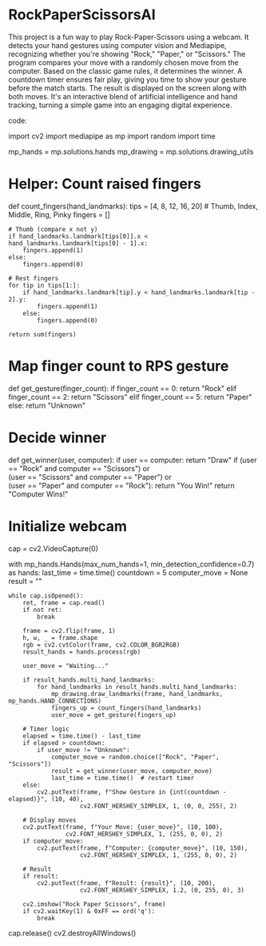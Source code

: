 # RockPaperScissorsAI

This project is a fun way to play Rock-Paper-Scissors using a webcam. It detects your hand gestures using computer vision and Mediapipe, recognizing whether you're showing "Rock," "Paper," or "Scissors." The program compares your move with a randomly chosen move from the computer. Based on the classic game rules, it determines the winner. A countdown timer ensures fair play, giving you time to show your gesture before the match starts. The result is displayed on the screen along with both moves. It's an interactive blend of artificial intelligence and hand tracking, turning a simple game into an engaging digital experience.

code:


 import cv2
import mediapipe as mp
import random
import time

mp_hands = mp.solutions.hands
mp_drawing = mp.solutions.drawing_utils


# Helper: Count raised fingers
def count_fingers(hand_landmarks):
    tips = [4, 8, 12, 16, 20]  # Thumb, Index, Middle, Ring, Pinky
    fingers = []

    # Thumb (compare x not y)
    if hand_landmarks.landmark[tips[0]].x < hand_landmarks.landmark[tips[0] - 1].x:
        fingers.append(1)
    else:
        fingers.append(0)

    # Rest fingers
    for tip in tips[1:]:
        if hand_landmarks.landmark[tip].y < hand_landmarks.landmark[tip - 2].y:
            fingers.append(1)
        else:
            fingers.append(0)

    return sum(fingers)


# Map finger count to RPS gesture
def get_gesture(finger_count):
    if finger_count == 0:
        return "Rock"
    elif finger_count == 2:
        return "Scissors"
    elif finger_count == 5:
        return "Paper"
    else:
        return "Unknown"


# Decide winner
def get_winner(user, computer):
    if user == computer:
        return "Draw"
    if (user == "Rock" and computer == "Scissors") or \
            (user == "Scissors" and computer == "Paper") or \
            (user == "Paper" and computer == "Rock"):
        return "You Win!"
    return "Computer Wins!"


# Initialize webcam
cap = cv2.VideoCapture(0)

with mp_hands.Hands(max_num_hands=1, min_detection_confidence=0.7) as hands:
    last_time = time.time()
    countdown = 5
    computer_move = None
    result = ""

    while cap.isOpened():
        ret, frame = cap.read()
        if not ret:
            break

        frame = cv2.flip(frame, 1)
        h, w, _ = frame.shape
        rgb = cv2.cvtColor(frame, cv2.COLOR_BGR2RGB)
        result_hands = hands.process(rgb)

        user_move = "Waiting..."

        if result_hands.multi_hand_landmarks:
            for hand_landmarks in result_hands.multi_hand_landmarks:
                mp_drawing.draw_landmarks(frame, hand_landmarks, mp_hands.HAND_CONNECTIONS)
                fingers_up = count_fingers(hand_landmarks)
                user_move = get_gesture(fingers_up)

        # Timer logic
        elapsed = time.time() - last_time
        if elapsed > countdown:
            if user_move != "Unknown":
                computer_move = random.choice(["Rock", "Paper", "Scissors"])
                result = get_winner(user_move, computer_move)
                last_time = time.time()  # restart timer
        else:
            cv2.putText(frame, f"Show Gesture in {int(countdown - elapsed)}", (10, 40),
                        cv2.FONT_HERSHEY_SIMPLEX, 1, (0, 0, 255), 2)

        # Display moves
        cv2.putText(frame, f"Your Move: {user_move}", (10, 100),
                    cv2.FONT_HERSHEY_SIMPLEX, 1, (255, 0, 0), 2)
        if computer_move:
            cv2.putText(frame, f"Computer: {computer_move}", (10, 150),
                        cv2.FONT_HERSHEY_SIMPLEX, 1, (255, 0, 0), 2)

        # Result
        if result:
            cv2.putText(frame, f"Result: {result}", (10, 200),
                        cv2.FONT_HERSHEY_SIMPLEX, 1.2, (0, 255, 0), 3)

        cv2.imshow("Rock Paper Scissors", frame)
        if cv2.waitKey(1) & 0xFF == ord('q'):
            break

cap.release()
cv2.destroyAllWindows()
